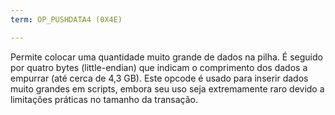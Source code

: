 ```yaml
---
term: OP_PUSHDATA4 (0X4E)

---
```

Permite colocar uma quantidade muito grande de dados na pilha. É seguido por quatro bytes (little-endian) que indicam o comprimento dos dados a empurrar (até cerca de 4,3 GB). Este opcode é usado para inserir dados muito grandes em scripts, embora seu uso seja extremamente raro devido a limitações práticas no tamanho da transação.